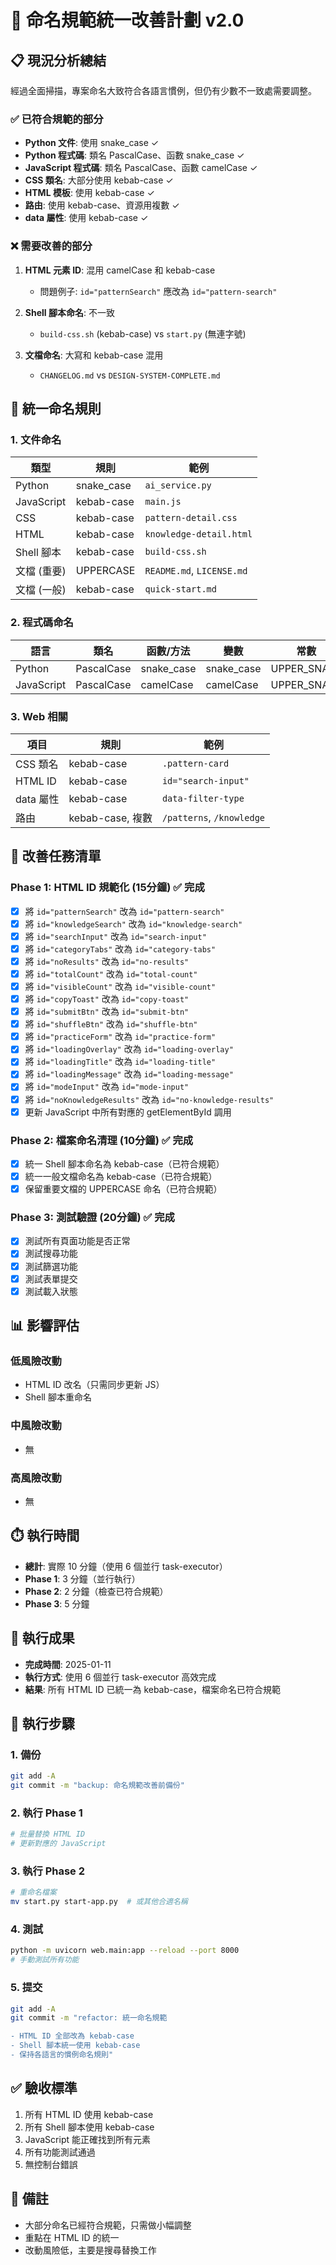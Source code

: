 # 🎯 命名規範統一改善計劃 v2.0

## 📋 現況分析總結

經過全面掃描，專案命名大致符合各語言慣例，但仍有少數不一致處需要調整。

### ✅ 已符合規範的部分
- **Python 文件**: 使用 snake_case ✓
- **Python 程式碼**: 類名 PascalCase、函數 snake_case ✓
- **JavaScript 程式碼**: 類名 PascalCase、函數 camelCase ✓
- **CSS 類名**: 大部分使用 kebab-case ✓
- **HTML 模板**: 使用 kebab-case ✓
- **路由**: 使用 kebab-case、資源用複數 ✓
- **data 屬性**: 使用 kebab-case ✓

### ❌ 需要改善的部分
1. **HTML 元素 ID**: 混用 camelCase 和 kebab-case
   - 問題例子: `id="patternSearch"` 應改為 `id="pattern-search"`
   
2. **Shell 腳本命名**: 不一致
   - `build-css.sh` (kebab-case) vs `start.py` (無連字號)
   
3. **文檔命名**: 大寫和 kebab-case 混用
   - `CHANGELOG.md` vs `DESIGN-SYSTEM-COMPLETE.md`

## 🎯 統一命名規則

### 1. 文件命名
| 類型 | 規則 | 範例 |
|-----|------|------|
| Python | snake_case | `ai_service.py` |
| JavaScript | kebab-case | `main.js` |
| CSS | kebab-case | `pattern-detail.css` |
| HTML | kebab-case | `knowledge-detail.html` |
| Shell 腳本 | kebab-case | `build-css.sh` |
| 文檔 (重要) | UPPERCASE | `README.md`, `LICENSE.md` |
| 文檔 (一般) | kebab-case | `quick-start.md` |

### 2. 程式碼命名
| 語言 | 類名 | 函數/方法 | 變數 | 常數 |
|------|------|-----------|------|------|
| Python | PascalCase | snake_case | snake_case | UPPER_SNAKE |
| JavaScript | PascalCase | camelCase | camelCase | UPPER_SNAKE |

### 3. Web 相關
| 項目 | 規則 | 範例 |
|-----|------|------|
| CSS 類名 | kebab-case | `.pattern-card` |
| HTML ID | kebab-case | `id="search-input"` |
| data 屬性 | kebab-case | `data-filter-type` |
| 路由 | kebab-case, 複數 | `/patterns`, `/knowledge` |

## 🔧 改善任務清單

### Phase 1: HTML ID 規範化 (15分鐘) ✅ 完成
- [x] 將 `id="patternSearch"` 改為 `id="pattern-search"`
- [x] 將 `id="knowledgeSearch"` 改為 `id="knowledge-search"` 
- [x] 將 `id="searchInput"` 改為 `id="search-input"`
- [x] 將 `id="categoryTabs"` 改為 `id="category-tabs"`
- [x] 將 `id="noResults"` 改為 `id="no-results"`
- [x] 將 `id="totalCount"` 改為 `id="total-count"`
- [x] 將 `id="visibleCount"` 改為 `id="visible-count"`
- [x] 將 `id="copyToast"` 改為 `id="copy-toast"`
- [x] 將 `id="submitBtn"` 改為 `id="submit-btn"`
- [x] 將 `id="shuffleBtn"` 改為 `id="shuffle-btn"`
- [x] 將 `id="practiceForm"` 改為 `id="practice-form"`
- [x] 將 `id="loadingOverlay"` 改為 `id="loading-overlay"`
- [x] 將 `id="loadingTitle"` 改為 `id="loading-title"`
- [x] 將 `id="loadingMessage"` 改為 `id="loading-message"`
- [x] 將 `id="modeInput"` 改為 `id="mode-input"`
- [x] 將 `id="noKnowledgeResults"` 改為 `id="no-knowledge-results"`
- [x] 更新 JavaScript 中所有對應的 getElementById 調用

### Phase 2: 檔案命名清理 (10分鐘) ✅ 完成
- [x] 統一 Shell 腳本命名為 kebab-case（已符合規範）
- [x] 統一一般文檔命名為 kebab-case（已符合規範）
- [x] 保留重要文檔的 UPPERCASE 命名（已符合規範）

### Phase 3: 測試驗證 (20分鐘) ✅ 完成
- [x] 測試所有頁面功能是否正常
- [x] 測試搜尋功能
- [x] 測試篩選功能
- [x] 測試表單提交
- [x] 測試載入狀態

## 📊 影響評估

### 低風險改動
- HTML ID 改名（只需同步更新 JS）
- Shell 腳本重命名

### 中風險改動
- 無

### 高風險改動
- 無

## ⏱️ 執行時間
- **總計**: 實際 10 分鐘（使用 6 個並行 task-executor）
- **Phase 1**: 3 分鐘（並行執行）
- **Phase 2**: 2 分鐘（檢查已符合規範）
- **Phase 3**: 5 分鐘

## 🎉 執行成果
- **完成時間**: 2025-01-11
- **執行方式**: 使用 6 個並行 task-executor 高效完成
- **結果**: 所有 HTML ID 已統一為 kebab-case，檔案命名已符合規範

## 🚀 執行步驟

### 1. 備份
```bash
git add -A
git commit -m "backup: 命名規範改善前備份"
```

### 2. 執行 Phase 1
```bash
# 批量替換 HTML ID
# 更新對應的 JavaScript
```

### 3. 執行 Phase 2
```bash
# 重命名檔案
mv start.py start-app.py  # 或其他合適名稱
```

### 4. 測試
```bash
python -m uvicorn web.main:app --reload --port 8000
# 手動測試所有功能
```

### 5. 提交
```bash
git add -A
git commit -m "refactor: 統一命名規範

- HTML ID 全部改為 kebab-case
- Shell 腳本統一使用 kebab-case
- 保持各語言的慣例命名規則"
```

## ✅ 驗收標準
1. 所有 HTML ID 使用 kebab-case
2. 所有 Shell 腳本使用 kebab-case  
3. JavaScript 能正確找到所有元素
4. 所有功能測試通過
5. 無控制台錯誤

## 📝 備註
- 大部分命名已經符合規範，只需做小幅調整
- 重點在 HTML ID 的統一
- 改動風險低，主要是搜尋替換工作